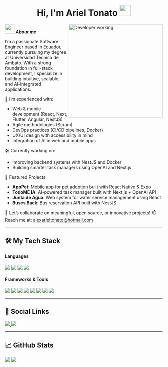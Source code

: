 <h1 align="center"><b>Hi, I'm Ariel Tonato</b> <img src="https://media.giphy.com/media/hvRJCLFzcasrR4ia7z/giphy.gif" width="35"></h1>

<img align="right" width=300px alt="Developer working" src="https://res.cloudinary.com/aridev21/image/upload/v1752436614/This_Is_Fine_GIF_cycase.gif" />

<img src="https://media.giphy.com/media/ObNTw8Uzwy6KQ/giphy.gif" width="30px">&nbsp;***About me***

I’m a passionate Software Engineer based in Ecuador, currently pursuing my degree at Universidad Técnica de Ambato. With a strong foundation in full-stack development, I specialize in building intuitive, scalable, and AI-integrated applications.

🚀 I’m experienced with:
- Web & mobile development (React, Next, Flutter, Angular, NestJS)
- Agile methodologies (Scrum)
- DevOps practices (CI/CD pipelines, Docker)
- UX/UI design with accessibility in mind
- Integration of AI in web and mobile apps

🛠️ Currently working on:
- Improving backend systems with NestJS and Docker
- Building smarter task managers using OpenAI and Next.js

📂 Featured Projects:
- **AppPet**: Mobile app for pet adoption built with React Native & Expo
- **TodoME IA**: AI-powered task manager built with Next.js + OpenAI API
- **Junta de Agua**: Web system for water service management using React
- **Buses Back**: Bus reservation API built with NestJS

💬 Let’s collaborate on meaningful, open source, or innovative projects!
📫 Reach me at: <a href="mailto:alexarieltonato@hotmail.com">alexarieltonato@hotmail.com</a>

---

## 🛠 My Tech Stack

<h4>Languages</h4>
<span>
  <img src="https://img.shields.io/badge/JavaScript-F7DF1E?style=for-the-badge&logo=javascript&logoColor=black">
  <img src="https://img.shields.io/badge/Dart-0175C2?style=for-the-badge&logo=dart&logoColor=white">
  <img src="https://img.shields.io/badge/Java-ED8B00?style=for-the-badge&logo=java&logoColor=white">
  <img src="https://img.shields.io/badge/SQL-003B57?style=for-the-badge&logo=sqlite&logoColor=white">
</span>

<h4>Frameworks & Tools</h4>
<span>
  <img src="https://img.shields.io/badge/Flutter-02569B?style=for-the-badge&logo=flutter&logoColor=white">
  <img src="https://img.shields.io/badge/React-20232A?style=for-the-badge&logo=react&logoColor=61DAFB">
  <img src="https://img.shields.io/badge/Next.js-000000?style=for-the-badge&logo=nextdotjs&logoColor=white">
  <img src="https://img.shields.io/badge/NestJS-E0234E?style=for-the-badge&logo=nestjs&logoColor=white">
  <img src="https://img.shields.io/badge/Angular-DD0031?style=for-the-badge&logo=angular&logoColor=white">
  <img src="https://img.shields.io/badge/Firebase-FFCA28?style=for-the-badge&logo=firebase&logoColor=black">
  <img src="https://img.shields.io/badge/Spring-6DB33F?style=for-the-badge&logo=spring&logoColor=white">
  <img src="https://img.shields.io/badge/Docker-2496ED?style=for-the-badge&logo=docker&logoColor=white">
</span>

---

## 📌 Social Links

<a href="https://www.linkedin.com/in/ariel-tonato/">
    <img src="https://img.shields.io/badge/LinkedIn-0A66C2.svg?style=for-the-badge&logo=linkedin&logoColor=white">
</a>
<a href="https://ariel-tonato.vercel.app/">
    <img src="https://img.shields.io/badge/Portfolio-000000?style=for-the-badge&logo=vercel&logoColor=white">
</a>

---

<h2>📈 GitHub Stats</h2>

[![](https://github-readme-stats.vercel.app/api?username=ArielTonato&show_icons=true&theme=tokyonight&hide_border=true&locale=en)](https://github.com/ArielTonato)
[![](https://github-readme-streak-stats.herokuapp.com/?user=ArielTonato&theme=material-palenight)](https://github.com/ArielTonato)

